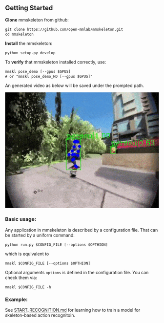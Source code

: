 ## Getting Started

**Clone** mmskeleton from github:

``` shell
git clone https://github.com/open-mmlab/mmskeleton.git
cd mmskeleton
```

**Install** the mmskeleton:
``` shell
python setup.py develop
```

To **verify** that mmskeleton installed correctly, use:
```shell
mmskl pose_demo [--gpus $GPUS]
# or "mmskl pose_demo_HD [--gpus $GPUS]"
```
An generated video as below will be saved under the prompted path.

<p align="center">
    <img src="../demo/estimation/pose_demo.gif", width="700">
</p>



### Basic usage:

Any application in mmskeleton is described by a configuration file. That can be started by a uniform command:
``` shell
python run.py $CONFIG_FILE [--options $OPTHION]
```
which is equivalent to
```
mmskl $CONFIG_FILE [--options $OPTHION]
```
Optional arguments `options` is defined in the configuration file.
You can check them via:
``` shell
mmskl $CONFIG_FILE -h
```

### Example:

See [START_RECOGNITION.md](../doc/START_RECOGNITION.md) for learning how to train a model for skeleton-based action recognitoin.